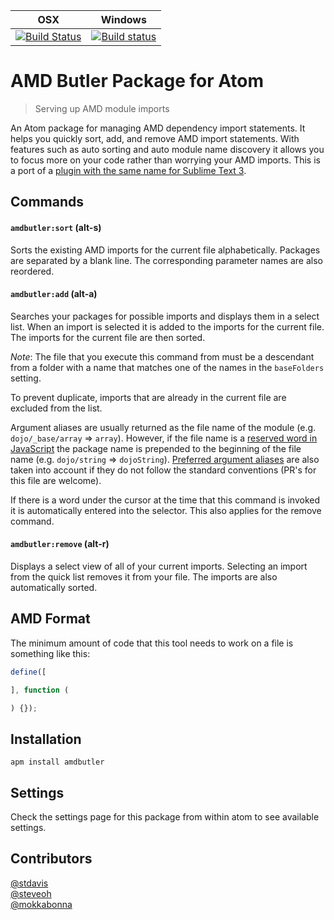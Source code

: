 OSX | Windows
------------|------------
[![Build Status](http://img.shields.io/travis/agrc/atom-amdbutler/master.svg)](https://travis-ci.org/agrc/atom-amdbutler) | [![Build status](https://img.shields.io/appveyor/ci/stdavis/atom-amdbutler/master.svg)](https://ci.appveyor.com/project/stdavis/atom-amdbutler/branch/master)

# AMD Butler Package for Atom

>Serving up AMD module imports

An Atom package for managing AMD dependency import statements. It helps you quickly sort, add, and remove AMD import statements. With features such as auto sorting and auto module name discovery it allows you to focus more on your code rather than worrying your AMD imports. This is a port of a [plugin with the same name for Sublime Text 3](https://github.com/agrc/AmdButler).

## Commands
#### `amdbutler:sort` (alt-s)
Sorts the existing AMD imports for the current file alphabetically. Packages are separated by a blank line. The corresponding parameter names are also reordered.

#### `amdbutler:add` (alt-a)
Searches your packages for possible imports and displays them in a select list. When an import is selected it is added to the imports for the current file. The imports for the current file are then sorted.

*Note*: The file that you execute this command from must be a descendant from a folder with a name that matches one of the names in the `baseFolders` setting.

To prevent duplicate, imports that are already in the current file are excluded from the list.

Argument aliases are usually returned as the file name of the module (e.g. `dojo/_base/array` => `array`). However, if the file name is a [reserved word in JavaScript](https://developer.mozilla.org/en-US/docs/Web/JavaScript/Reference/Lexical_grammar) the package name is prepended to the beginning of the file name (e.g. `dojo/string` => `dojoString`). [Preferred argument aliases](lib/data/preferred-argument-aliases.js) are also taken into account if they do not follow the standard conventions (PR's for this file are welcome).

If there is a word under the cursor at the time that this command is invoked it is automatically entered into the selector. This also applies for the remove command.

#### `amdbutler:remove` (alt-r)
Displays a select view of all of your current imports. Selecting an import from the quick list removes it from your file. The imports are also automatically sorted.

## AMD Format
The minimum amount of code that this tool needs to work on a file is something like this:
```js
define([

], function (

) {});
```

## Installation
`apm install amdbutler`

## Settings
Check the settings page for this package from within atom to see available settings.

## Contributors
[@stdavis](http://github.com/stdavis)  
[@steveoh](http://github.com/steveoh)  
[@mokkabonna](http://github.com/mokkabonna)  
